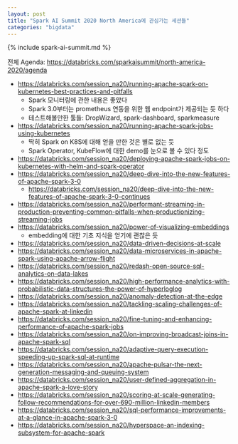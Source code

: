 ```yaml
---
layout: post
title: "Spark AI Summit 2020 North America에 관심가는 세션들"
categories: "bigdata"
---
```


{% include spark-ai-summit.md %}

전체 Agenda: https://databricks.com/sparkaisummit/north-america-2020/agenda

- https://databricks.com/session_na20/running-apache-spark-on-kubernetes-best-practices-and-pitfalls
    - Spark 모니터링에 관한 내용은 좋았다
    - Spark 3.0부터는 prometheus 연동을 위한 웹 endpoint가 제공되는 듯 하다
    - 테스트해볼만한 툴들: DropWizard, spark-dashboard, sparkmeasure
- https://databricks.com/session_na20/running-apache-spark-jobs-using-kubernetes
    - 딱히 Spark on K8S에 대해 얻을 만한 것은 별로 없는 듯
    - Spark Operator, KubeFlow에 대한 demo를 눈으로 볼 수 있다 정도
- https://databricks.com/session_na20/deploying-apache-spark-jobs-on-kubernetes-with-helm-and-spark-operator
- https://databricks.com/session_na20/deep-dive-into-the-new-features-of-apache-spark-3-0
    - https://databricks.com/session_na20/deep-dive-into-the-new-features-of-apache-spark-3-0-continues
- https://databricks.com/session_na20/performant-streaming-in-production-preventing-common-pitfalls-when-productionizing-streaming-jobs
- https://databricks.com/session_na20/power-of-visualizing-embeddings
    - embedding에 대한 기초 지식을 얻기에 괜찮은 듯
- https://databricks.com/session_na20/data-driven-decisions-at-scale
- https://databricks.com/session_na20/data-microservices-in-apache-spark-using-apache-arrow-flight
- https://databricks.com/session_na20/redash-open-source-sql-analytics-on-data-lakes
- https://databricks.com/session_na20/high-performance-analytics-with-probabilistic-data-structures-the-power-of-hyperloglog
- https://databricks.com/session_na20/anomaly-detection-at-the-edge
- https://databricks.com/session_na20/tackling-scaling-challenges-of-apache-spark-at-linkedin
- https://databricks.com/session_na20/fine-tuning-and-enhancing-performance-of-apache-spark-jobs
- https://databricks.com/session_na20/on-improving-broadcast-joins-in-apache-spark-sql
- https://databricks.com/session_na20/adaptive-query-execution-speeding-up-spark-sql-at-runtime
- https://databricks.com/session_na20/apache-pulsar-the-next-generation-messaging-and-queuing-system
- https://databricks.com/session_na20/user-defined-aggregation-in-apache-spark-a-love-story
- https://databricks.com/session_na20/scoring-at-scale-generating-follow-recommendations-for-over-690-million-linkedin-members
- https://databricks.com/session_na20/sql-performance-improvements-at-a-glance-in-apache-spark-3-0
- https://databricks.com/session_na20/hyperspace-an-indexing-subsystem-for-apache-spark
